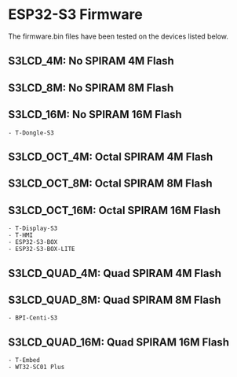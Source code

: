 # ESP32-S3 Firmware

The firmware.bin files have been tested on the devices listed below.

## S3LCD_4M: No SPIRAM 4M Flash

## S3LCD_8M: No SPIRAM 8M Flash

## S3LCD_16M: No SPIRAM 16M Flash

    - T-Dongle-S3

## S3LCD_OCT_4M: Octal SPIRAM 4M Flash

## S3LCD_OCT_8M: Octal SPIRAM 8M Flash

## S3LCD_OCT_16M: Octal SPIRAM 16M Flash

    - T-Display-S3
    - T-HMI
    - ESP32-S3-BOX
    - ESP32-S3-BOX-LITE

## S3LCD_QUAD_4M: Quad SPIRAM 4M Flash

## S3LCD_QUAD_8M: Quad SPIRAM 8M Flash

    - BPI-Centi-S3

## S3LCD_QUAD_16M: Quad SPIRAM 16M Flash

    - T-Embed
    - WT32-SC01 Plus
